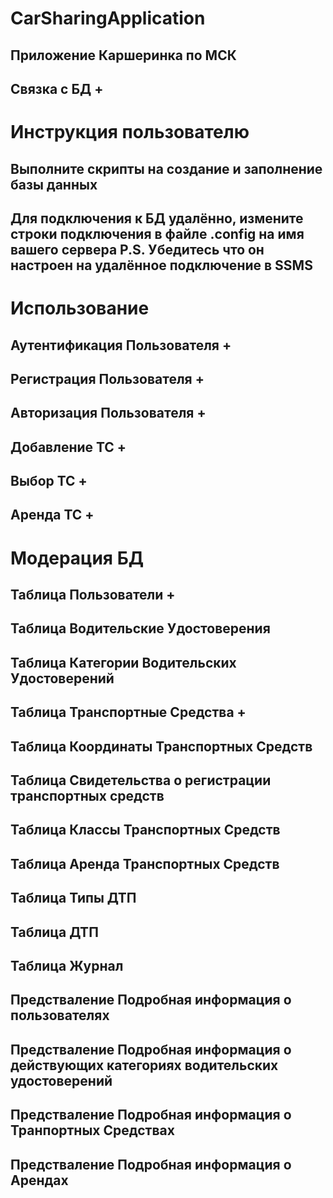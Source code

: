 # CarSharingApplication
  ## Приложение Каршеринка по МСК
  ## Связка с БД +
# Инструкция пользователю
  ## Выполните скрипты на создание и заполнение базы данных
  ## Для подключения к БД удалённо, измените строки подключения в файле .config на имя вашего сервера P.S. Убедитесь что он настроен на удалённое подключение в SSMS
# Использование
  ## Аутентификация Пользователя +
  ## Регистрация Пользователя +
  ## Авторизация Пользователя +
  ## Добавление ТС +
  ## Выбор ТС +
  ## Аренда ТС +
# Модерация БД
  ## Таблица Пользователи +
  ## Таблица Водительские Удостоверения
  ## Таблица Категории Водительских Удостоверений
  ## Таблица Транспортные Средства +
  ## Таблица Координаты Транспортных Средств
  ## Таблица Свидетельства о регистрации транспортных средств
  ## Таблица Классы Транспортных Средств
  ## Таблица Аренда Транспортных Средств
  ## Таблица Типы ДТП
  ## Таблица ДТП
  ## Таблица Журнал
  ## Предстваление Подробная информация о пользователях
  ## Предстваление Подробная информация о действующих категориях водительских удостоверений
  ## Предстваление Подробная информация о Транпортных Средствах
  ## Предстваление Подробная информация о Арендах
